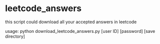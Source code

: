 # leetcode_answers

this script could download all your accepted answers in leetcode  
 
usage: python download_leetcode_answers.py [user ID] [password] [save directory]